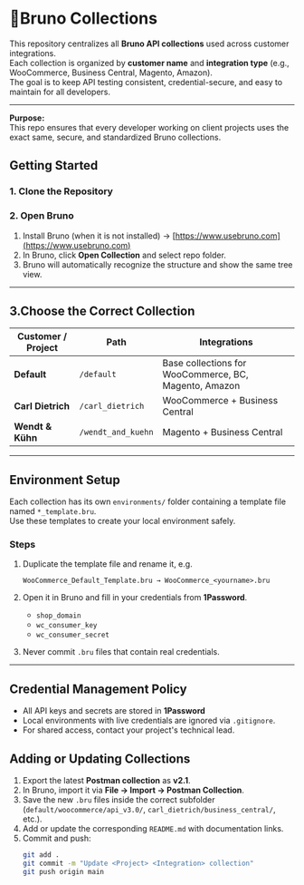 # 🐶Bruno Collections

This repository centralizes all **Bruno API collections** used across customer integrations.  
Each collection is organized by **customer name** and **integration type** (e.g., WooCommerce, Business Central, Magento, Amazon).  
The goal is to keep API testing consistent, credential-secure, and easy to maintain for all developers.

---
**Purpose:**  
This repo ensures that every developer working on client projects uses the exact same, secure, and standardized Bruno collections.

## Getting Started

### 1. Clone the Repository
### 2. Open Bruno

1. Install Bruno (when it is not installed) → [https://www.usebruno.com](https://www.usebruno.com)
2. In Bruno, click **Open Collection** and select repo folder.
3. Bruno will automatically recognize the structure and show the same tree view.

---

## 3.Choose the Correct Collection

| Customer / Project | Path               | Integrations                                          |
| ------------------ | ------------------ | ----------------------------------------------------- |
| **Default**        | `/default`         | Base collections for WooCommerce, BC, Magento, Amazon |
| **Carl Dietrich**  | `/carl_dietrich`   | WooCommerce + Business Central                        |
| **Wendt & Kühn**   | `/wendt_and_kuehn` | Magento + Business Central                            |

---

## Environment Setup

Each collection has its own `environments/` folder containing a template file named `*_template.bru`.  
Use these templates to create your local environment safely.

### Steps

1. Duplicate the template file and rename it, e.g.
   ```
   WooCommerce_Default_Template.bru → WooCommerce_<yourname>.bru
   ```

2. Open it in Bruno and fill in your credentials from **1Password**.
   - `shop_domain`
   - `wc_consumer_key`
   - `wc_consumer_secret`

3. Never commit `.bru` files that contain real credentials.

---

## Credential Management Policy

- All API keys and secrets are stored in **1Password** 
- Local environments with live credentials are ignored via `.gitignore`.
- For shared access, contact your project's technical lead.

## Adding or Updating Collections

1. Export the latest **Postman collection** as **v2.1**.
2. In Bruno, import it via **File → Import → Postman Collection**.
3. Save the new `.bru` files inside the correct subfolder (`default/woocommerce/api_v3.0/`, `carl_dietrich/business_central/`, etc.).
4. Add or update the corresponding `README.md` with documentation links.
5. Commit and push:
   ```bash
   git add .
   git commit -m "Update <Project> <Integration> collection"
   git push origin main
   ```

